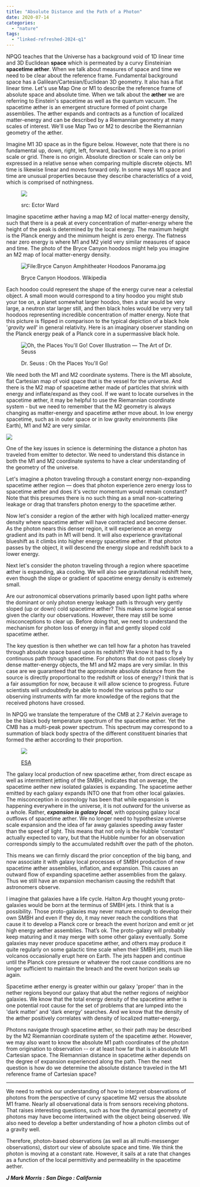 ```yaml
---
title: "Absolute Distance and the Path of a Photon"
date: 2020-07-14
categories: 
  - "nature"
tags: 
  - "linked-refreshed-2024-q1"
---
```


NPQG teaches that the Universe has a background void of 1D linear time and 3D Euclidean **space** which is permeated by a curvy Einsteinian **spacetime æther**. When we talk about measures of space and time we need to be clear about the reference frame. Fundamental background space has a Galilean/Cartesian/Euclidean 3D geometry. It also has a flat linear time. Let's use Map One or M1 to describe the reference frame of absolute space and absolute time. When we talk about the **æther** we are referring to Einstein's spacetime as well as the quantum vacuum. The spacetime æther is an emergent structure formed of point charge assemblies. The æther expands and contracts as a function of localized matter-energy and can be described by a Riemannian geometry at many scales of interest. We'll use Map Two or M2 to describe the Riemannian geometry of the æther.

Imagine M1 3D space as in the figure below. However, note that there is no fundamental up, down, right, left, forward, backward. There is no a priori scale or grid. There is no origin. Absolute direction or scale can only be expressed in a relative sense when comparing multiple discrete objects. M1 time is likewise linear and moves forward only. In some ways M1 space and time are unusual properties because they describe characteristics of a void, which is comprised of nothingness.

<figure>

![](images/3d-coordinate-system1.png)

<figcaption>

src: Ector Ward

</figcaption>

</figure>

Imagine spacetime æther having a map M2 of local matter-energy density, such that there is a peak at every concentration of matter-energy where the height of the peak is determined by the local energy. The maximum height is the Planck energy and the minimum height is zero energy. The flatness near zero energy is where M1 and M2 yield very similar measures of space and time. The photo of the Bryce Canyon hoodoos might help you imagine an M2 map of local matter-energy density.

<figure>

![File:Bryce Canyon Amphitheater Hoodoos Panorama.jpg](images/800px-Bryce_Canyon_Amphitheater_Hoodoos_Panorama.jpg)

<figcaption>

Bryce Canyon Hoodoos. Wikipedia

</figcaption>

</figure>

Each hoodoo could represent the shape of the energy curve near a celestial object. A small moon would correspond to a tiny hoodoo you might stub your toe on, a planet somewhat larger hoodoo, then a star would be very large, a neutron star larger still, and then black holes would be very very tall hoodoos representing incredible concentration of matter energy. Note that this picture is flipped in comparison to the typical depiction of a black hole '_gravity well_' in general relativity. Here is an imaginary observer standing on the Planck energy peak of a Planck core in a supermassive black hole.

<figure>

![Oh, the Places You'll Go! Cover Illustration — The Art of Dr. Seuss](images/42fef-2017-todayisyourday-otpbookcover.jpg)

<figcaption>

Dr. Seuss : Oh the Places You'll Go!

</figcaption>

</figure>

We need both the M1 and M2 coordinate systems. There is the M1 absolute, flat Cartesian map of void space that is the vessel for the universe. And there is the M2 map of spacetime æther made of particles that shrink with energy and inflate/expand as they cool. If we want to locate ourselves in the spacetime æther, it may be helpful to use the Riemannian coordinate system - but we need to remember that the M2 geometry is always changing as matter-energy and spacetime æther move about. In low energy spacetime, such as in outer space or in low gravity environments (like Earth), M1 and M2 are very similar.

![](images/map1map2.png?w=1024)

One of the key issues in science is determining the distance a photon has traveled from emitter to detector. We need to understand this distance in both the M1 and M2 coordinate systems to have a clear understanding of the geometry of the universe.

Let's imagine a photon traveling through a constant energy non-expanding spacetime æther region — does that photon experience zero energy loss to spacetime æther and does it's vector momentum would remain constant? Note that this presumes there is no such thing as a small non-scattering leakage or drag that transfers photon energy to the spacetime æther.

Now let's consider a region of the æther with high localized matter-energy density where spacetime æther will have contracted and become denser. As the photon nears this denser region, it will experience an energy gradient and its path in M1 will bend. It will also experience gravitational blueshift as it climbs into higher energy spacetime æther. If that photon passes by the object, it will descend the energy slope and redshift back to a lower energy.

Next let's consider the photon traveling through a region where spacetime æther is expanding, aka cooling. We will also see gravitational redshift here, even though the slope or gradient of spacetime energy density is extremely small.

Are our astronomical observations primarily based upon light paths where the dominant or only photon energy leakage path is through very gently sloped (up or down) cold spacetime æther? This makes some logical sense given the clarity our observations. However, there may still be some misconceptions to clear up. Before doing that, we need to understand the mechanism for photon loss of energy in flat and gently sloped cold spacetime æther.

The key question is then whether we can tell how far a photon has traveled through absolute space based upon its redshift? We know it had to fly a continuous path through spacetime. For photons that do not pass closely by dense matter-energy objects, the M1 and M2 maps are very similar. In this case are we guaranteed that the approximate absolute distance from the source is directly proportional to the redshift or loss of energy? I think that is a fair assumption for now, because it will allow science to progress. Future scientists will undoubtedly be able to model the various paths to our observing instruments with far more knowledge of the regions that the received photons have crossed.

In NPQG we translate the temperature of the CMB at 2.7 Kelvin average to be the black body temperature spectrum of the spacetime æther. Yet the CMB has a multi-peak power spectrum. This spectrum may correspond to a summation of black body spectra of the different constituent binaries that formed the æther according to their proportion.

<figure>

![](images/1567216755608-Planck_power_spectrum_625.jpg)

<figcaption>

[ESA](https://sci.esa.int/web/planck/-/51555-planck-power-spectrum-of-temperature-fluctuations-in-the-cosmic-microwave-background)

</figcaption>

</figure>

The galaxy local production of new spacetime æther, from direct escape as well as intermittent jetting of the SMBH, indicates that on average, the spacetime aether new isolated galaxies is expanding. The spacetime aether emitted by each galaxy expands INTO one that from other local galaxies. The misconception in cosmology has been that while expansion is happening everywhere in the universe, it is not _outward_ for the universe as a whole. Rather, **_expansion is galaxy local_**, with opposing galaxy local outflows of spacetime æther. We no longer need to hypothesize universe scale expansion and the idea of far away galaxies speeding away faster than the speed of light. This means that not only is the Hubble 'constant' actually expected to vary, but that the Hubble number for an observation corresponds simply to the accumulated redshift over the path of the photon.

This means we can firmly discard the prior conception of the big bang, and now associate it with galaxy local processes of SMBH production of new spacetime æther assemblies, inflation, and expansion. This causes an outward flow of expanding spacetime aether assemblies from the galaxy. Thus we still have an expansion mechanism causing the redshift that astronomers observe.

I imagine that galaxies have a life cycle. Halton Arp thought young proto-galaxies would be born at the terminus of SMBH jets. I think that is a possibility. Those proto-galaxies may never mature enough to develop their own SMBH and even if they do, it may never reach the conditions that cause it to develop a Planck core or breach the event horizon and emit or jet high energy aether assemblies. That’s ok. The proto-galaxy will probably keep maturing and it may merge with some other galaxy eventually. Some galaxies may never produce spacetime æther, and others may produce it quite regularly on some galactic time scale when their SMBH jets, much like volcanos occasionally erupt here on Earth. The jets happen and continue until the Planck core pressure or whatever the root cause conditions are no longer sufficient to maintain the breach and the event horizon seals up again. 

Spacetime æther energy is greater within our galaxy 'proper' than in the nether regions beyond our galaxy that abut the nether regions of neighbor galaxies. We know that the total energy density of the spacetime æther is one potential root cause for the set of problems that are lumped into the 'dark matter' and 'dark energy' searches. And we know that the density of the æther positively correlates with density of localized matter-energy.

Photons navigate through spacetime æther, so their path may be described by the M2 Riemannian coordinate system of the spacetime æther. However, we may also want to know the absolute M1 path coordinates of the photon from origination to observation -- or at least how far that is in absolute M1 Cartesian space. The Riemannian distance in spacetime æther depends on the degree of expansion experienced along the path. Then the next question is how do we determine the absolute distance traveled in the M1 reference frame of Cartesian space?

* * *

We need to rethink our understanding of how to interpret observations of photons from the perspective of curvy spacetime M2 versus the absolute M1 frame. Nearly all observational data is from sensors receiving photons. That raises interesting questions, such as how the dynamical geometry of photons may have become intertwined with the object being observed. We also need to develop a better understanding of how a photon climbs out of a gravity well.

Therefore, photon-based observations (as well as all multi-messenger observations), distort our view of absolute space and time. We think the photon is moving at a constant rate. However, it sails at a rate that changes as a function of the local permittivity and permeability in the spacetime aether.

**_J Mark Morris : San Diego : California_**
